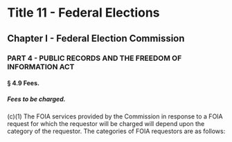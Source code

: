 
# Title 11 - Federal Elections
## Chapter I - Federal Election Commission
### PART 4 - PUBLIC RECORDS AND THE FREEDOM OF INFORMATION ACT
#### § 4.9 Fees.
##### Fees to be charged.

(c)(1) The FOIA services provided by the Commission in response to a FOIA request for which the requestor will be charged will depend upon the category of the requestor. The categories of FOIA requestors are as follows:

